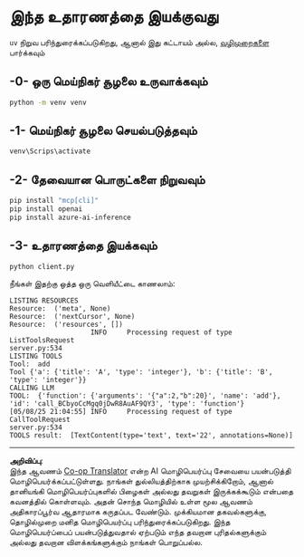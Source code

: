 <!--
CO_OP_TRANSLATOR_METADATA:
{
  "original_hash": "24531f2b6b0f7fa3839accf4dc10088a",
  "translation_date": "2025-10-11T11:35:44+00:00",
  "source_file": "03-GettingStarted/03-llm-client/solution/python/README.md",
  "language_code": "ta"
}
-->
# இந்த உதாரணத்தை இயக்குவது

`uv` நிறுவ பரிந்துரைக்கப்படுகிறது, ஆனால் இது கட்டாயம் அல்ல, [வழிமுறைகளை](https://docs.astral.sh/uv/#highlights) பார்க்கவும்

## -0- ஒரு மெய்நிகர் சூழலை உருவாக்கவும்

```bash
python -m venv venv
```

## -1- மெய்நிகர் சூழலை செயல்படுத்தவும்

```bash
venv\Scrips\activate
```

## -2- தேவையான பொருட்களை நிறுவவும்

```bash
pip install "mcp[cli]"
pip install openai
pip install azure-ai-inference
```

## -3- உதாரணத்தை இயக்கவும்

```bash
python client.py
```

நீங்கள் இதற்கு ஒத்த ஒரு வெளியீட்டை காணலாம்:

```text
LISTING RESOURCES
Resource:  ('meta', None)
Resource:  ('nextCursor', None)
Resource:  ('resources', [])
                    INFO     Processing request of type ListToolsRequest                                                                               server.py:534
LISTING TOOLS
Tool:  add
Tool {'a': {'title': 'A', 'type': 'integer'}, 'b': {'title': 'B', 'type': 'integer'}}
CALLING LLM
TOOL:  {'function': {'arguments': '{"a":2,"b":20}', 'name': 'add'}, 'id': 'call_BCbyoCcMgq0jDwR8AuAF9QY3', 'type': 'function'}
[05/08/25 21:04:55] INFO     Processing request of type CallToolRequest                                                                                server.py:534
TOOLS result:  [TextContent(type='text', text='22', annotations=None)]
```

---

**அறிவிப்பு**:  
இந்த ஆவணம் [Co-op Translator](https://github.com/Azure/co-op-translator) என்ற AI மொழிபெயர்ப்பு சேவையை பயன்படுத்தி மொழிபெயர்க்கப்பட்டுள்ளது. நாங்கள் துல்லியத்திற்காக முயற்சிக்கிறோம், ஆனால் தானியங்கி மொழிபெயர்ப்புகளில் பிழைகள் அல்லது தவறுகள் இருக்கக்கூடும் என்பதை கவனத்தில் கொள்ளவும். அதன் சொந்த மொழியில் உள்ள மூல ஆவணம் அதிகாரப்பூர்வ ஆதாரமாக கருதப்பட வேண்டும். முக்கியமான தகவல்களுக்கு, தொழில்முறை மனித மொழிபெயர்ப்பு பரிந்துரைக்கப்படுகிறது. இந்த மொழிபெயர்ப்பைப் பயன்படுத்துவதால் ஏற்படும் எந்த தவறான புரிதல்களுக்கும் அல்லது தவறான விளக்கங்களுக்கும் நாங்கள் பொறுப்பல்ல.